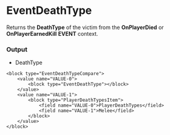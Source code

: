 # EventDeathType

Returns the **DeathType** of the victim from the **OnPlayerDied** or **OnPlayerEarnedKill** **EVENT** context.

### Output

-   DeathType

```
<block type="EventDeathTypeCompare">
    <value name="VALUE-0">
        <block type="EventDeathType"></block>
    </value>
    <value name="VALUE-1">
        <block type="PlayerDeathTypesItem">
            <field name="VALUE-0">PlayerDeathTypes</field>
            <field name="VALUE-1">Melee</field>
        </block>
    </value>
</block>
```
